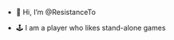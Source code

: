 - 👋 Hi, I’m @ResistanceTo

- 🕹 I am a player who likes stand-alone games

<!---
ResistanceTo/ResistanceTo is a ✨ special ✨ repository because its `README.md` (this file) appears on your GitHub profile.
You can click the Preview link to take a look at your changes.
--->
